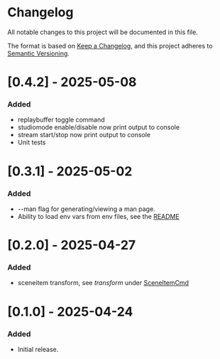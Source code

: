 # Changelog

All notable changes to this project will be documented in this file.

The format is based on [Keep a Changelog](https://keepachangelog.com/en/1.0.0/),
and this project adheres to [Semantic Versioning](https://semver.org/spec/v2.0.0.html).

# [0.4.2] - 2025-05-08

### Added

-   replaybuffer toggle command
-   studiomode enable/disable now print output to console
-   stream start/stop now print output to console
-   Unit tests

# [0.3.1] - 2025-05-02

### Added

-   --man flag for generating/viewing a man page.
-   Ability to load env vars from env files, see the [README](https://github.com/onyx-and-iris/gobs-cli?tab=readme-ov-file#environment-variables)

# [0.2.0] - 2025-04-27

### Added

-   sceneitem transform, see *transform* under [SceneItemCmd](https://github.com/onyx-and-iris/gobs-cli?tab=readme-ov-file#sceneitemcmd)

# [0.1.0] - 2025-04-24

### Added

-   Initial release.